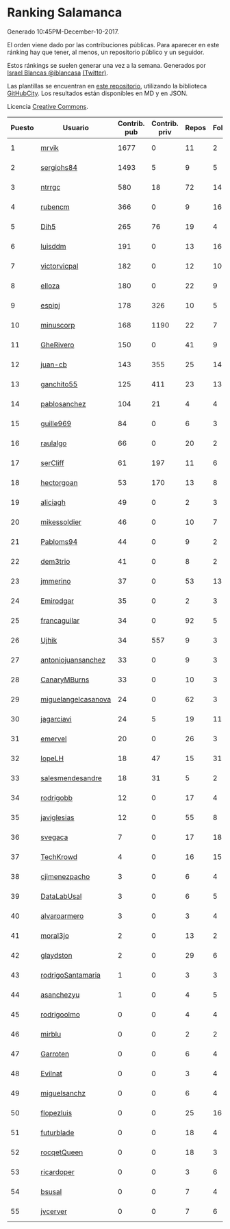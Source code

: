 # Ranking Salamanca

Generado 10:45PM-December-10-2017.

El orden viene dado por las contribuciones públicas. Para aparecer en este ránking hay que tener, al menos, un repositorio público y un seguidor.

Estos ránkings se suelen generar una vez a la semana. Generados por [Israel Blancas @iblancasa](https://github.com/iblancasa/) [(Twitter)](https://twitter.com/iblancasa).

Las plantillas se encuentran en [este repositorio](https://github.com/iblancasa/GH-Spanish-Ranking), utilizando la biblioteca [GitHubCity](https://github.com/iblancasa/GitHubCity). Los resultados están disponibles en MD y en JSON.

Licencia [Creative Commons](https://creativecommons.org/licenses/by/4.0/).

| Puesto   |  Usuario  | Contrib. pub | Contrib. priv |Repos| Followers | Desde |  Avatar  |
|----------|-----------|--------------|---------------|-----|-----------|-------|----------|
|1|[mrvik](https://github.com/mrvik)|1677|0|11|2|2016-04-23|![mrvik](https://avatars0.githubusercontent.com/u/18632536)|
|2|[sergiohs84](https://github.com/sergiohs84)|1493|5|9|5|2015-03-28|![sergiohs84](https://avatars2.githubusercontent.com/u/11694066)|
|3|[ntrrgc](https://github.com/ntrrgc)|580|18|72|14|2011-08-24|![ntrrgc](https://avatars3.githubusercontent.com/u/1002436)|
|4|[rubencm](https://github.com/rubencm)|366|0|9|16|2011-06-29|![rubencm](https://avatars2.githubusercontent.com/u/885208)|
|5|[Dih5](https://github.com/Dih5)|265|76|19|4|2015-04-22|![Dih5](https://avatars2.githubusercontent.com/u/12070738)|
|6|[luisddm](https://github.com/luisddm)|191|0|13|16|2012-12-06|![luisddm](https://avatars1.githubusercontent.com/u/2978951)|
|7|[victorvicpal](https://github.com/victorvicpal)|182|0|12|10|2014-12-02|![victorvicpal](https://avatars0.githubusercontent.com/u/10044742)|
|8|[elloza](https://github.com/elloza)|180|0|22|9|2015-02-24|![elloza](https://avatars2.githubusercontent.com/u/11179372)|
|9|[espipj](https://github.com/espipj)|178|326|10|5|2015-06-12|![espipj](https://avatars0.githubusercontent.com/u/12865914)|
|10|[minuscorp](https://github.com/minuscorp)|168|1190|22|7|2013-03-09|![minuscorp](https://avatars1.githubusercontent.com/u/3819883)|
|11|[GheRivero](https://github.com/GheRivero)|150|0|41|9|2010-04-17|![GheRivero](https://avatars1.githubusercontent.com/u/246245)|
|12|[juan-cb](https://github.com/juan-cb)|143|355|25|14|2012-12-01|![juan-cb](https://avatars3.githubusercontent.com/u/2938045)|
|13|[ganchito55](https://github.com/ganchito55)|125|411|23|13|2013-06-17|![ganchito55](https://avatars2.githubusercontent.com/u/4716972)|
|14|[pablosanchez](https://github.com/pablosanchez)|104|21|4|4|2015-11-08|![pablosanchez](https://avatars1.githubusercontent.com/u/15718615)|
|15|[guille969](https://github.com/guille969)|84|0|6|3|2015-11-14|![guille969](https://avatars2.githubusercontent.com/u/15845488)|
|16|[raulalgo](https://github.com/raulalgo)|66|0|20|2|2014-07-03|![raulalgo](https://avatars2.githubusercontent.com/u/8058228)|
|17|[serCliff](https://github.com/serCliff)|61|197|11|6|2015-07-27|![serCliff](https://avatars0.githubusercontent.com/u/13519478)|
|18|[hectorgoan](https://github.com/hectorgoan)|53|170|13|8|2013-08-12|![hectorgoan](https://avatars0.githubusercontent.com/u/5213294)|
|19|[aliciagh](https://github.com/aliciagh)|49|0|2|3|2012-01-12|![aliciagh](https://avatars2.githubusercontent.com/u/1325629)|
|20|[mikessoldier](https://github.com/mikessoldier)|46|0|10|7|2013-10-23|![mikessoldier](https://avatars3.githubusercontent.com/u/5755381)|
|21|[Pabloms94](https://github.com/Pabloms94)|44|0|9|2|2016-02-11|![Pabloms94](https://avatars1.githubusercontent.com/u/17175704)|
|22|[dem3trio](https://github.com/dem3trio)|41|0|8|2|2011-05-05|![dem3trio](https://avatars0.githubusercontent.com/u/770253)|
|23|[jmmerino](https://github.com/jmmerino)|37|0|53|13|2011-10-26|![jmmerino](https://avatars2.githubusercontent.com/u/1152640)|
|24|[Emirodgar](https://github.com/Emirodgar)|35|0|2|3|2013-04-30|![Emirodgar](https://avatars1.githubusercontent.com/u/4302127)|
|25|[francaguilar](https://github.com/francaguilar)|34|0|92|5|2015-03-19|![francaguilar](https://avatars3.githubusercontent.com/u/11558278)|
|26|[Ujhik](https://github.com/Ujhik)|34|557|9|3|2017-03-07|![Ujhik](https://avatars3.githubusercontent.com/u/26257128)|
|27|[antoniojuansanchez](https://github.com/antoniojuansanchez)|33|0|9|3|2013-10-01|![antoniojuansanchez](https://avatars0.githubusercontent.com/u/5586585)|
|28|[CanaryMBurns](https://github.com/CanaryMBurns)|33|0|10|3|2015-11-07|![CanaryMBurns](https://avatars0.githubusercontent.com/u/15707911)|
|29|[miguelangelcasanova](https://github.com/miguelangelcasanova)|24|0|62|3|2011-04-02|![miguelangelcasanova](https://avatars3.githubusercontent.com/u/705695)|
|30|[jagarciavi](https://github.com/jagarciavi)|24|5|19|11|2012-05-07|![jagarciavi](https://avatars0.githubusercontent.com/u/1713002)|
|31|[emervel](https://github.com/emervel)|20|0|26|3|2014-05-11|![emervel](https://avatars2.githubusercontent.com/u/7548274)|
|32|[lopeLH](https://github.com/lopeLH)|18|47|15|31|2014-04-29|![lopeLH](https://avatars1.githubusercontent.com/u/7440734)|
|33|[salesmendesandre](https://github.com/salesmendesandre)|18|31|5|2|2016-04-03|![salesmendesandre](https://avatars1.githubusercontent.com/u/18242653)|
|34|[rodrigobb](https://github.com/rodrigobb)|12|0|17|4|2012-04-12|![rodrigobb](https://avatars2.githubusercontent.com/u/1637465)|
|35|[javiglesias](https://github.com/javiglesias)|12|0|55|8|2014-10-06|![javiglesias](https://avatars3.githubusercontent.com/u/9042602)|
|36|[svegaca](https://github.com/svegaca)|7|0|17|18|2010-02-03|![svegaca](https://avatars0.githubusercontent.com/u/196002)|
|37|[TechKrowd](https://github.com/TechKrowd)|4|0|16|15|2015-10-10|![TechKrowd](https://avatars2.githubusercontent.com/u/15065592)|
|38|[cjimenezpacho](https://github.com/cjimenezpacho)|3|0|6|4|2012-09-26|![cjimenezpacho](https://avatars3.githubusercontent.com/u/2428271)|
|39|[DataLabUsal](https://github.com/DataLabUsal)|3|0|6|5|2016-05-18|![DataLabUsal](https://avatars0.githubusercontent.com/u/19425138)|
|40|[alvaroarmero](https://github.com/alvaroarmero)|3|0|3|4|2016-01-22|![alvaroarmero](https://avatars1.githubusercontent.com/u/16842883)|
|41|[moral3jo](https://github.com/moral3jo)|2|0|13|2|2010-12-15|![moral3jo](https://avatars1.githubusercontent.com/u/524380)|
|42|[glaydston](https://github.com/glaydston)|2|0|29|6|2012-08-11|![glaydston](https://avatars0.githubusercontent.com/u/2137309)|
|43|[rodrigoSantamaria](https://github.com/rodrigoSantamaria)|1|0|3|3|2012-04-02|![rodrigoSantamaria](https://avatars3.githubusercontent.com/u/1600691)|
|44|[asanchezyu](https://github.com/asanchezyu)|1|0|4|5|2014-05-13|![asanchezyu](https://avatars2.githubusercontent.com/u/7567924)|
|45|[rodrigoolmo](https://github.com/rodrigoolmo)|0|0|4|4|2011-04-09|![rodrigoolmo](https://avatars2.githubusercontent.com/u/719905)|
|46|[mirblu](https://github.com/mirblu)|0|0|2|2|2010-02-17|![mirblu](https://avatars0.githubusercontent.com/u/205173)|
|47|[Garroten](https://github.com/Garroten)|0|0|6|4|2008-05-04|![Garroten](https://avatars1.githubusercontent.com/u/9264)|
|48|[Evilnat](https://github.com/Evilnat)|0|0|3|4|2011-01-12|![Evilnat](https://avatars1.githubusercontent.com/u/560108)|
|49|[miguelsanchz](https://github.com/miguelsanchz)|0|0|6|4|2012-07-10|![miguelsanchz](https://avatars2.githubusercontent.com/u/1951141)|
|50|[flopezluis](https://github.com/flopezluis)|0|0|25|16|2010-11-01|![flopezluis](https://avatars0.githubusercontent.com/u/463135)|
|51|[futurblade](https://github.com/futurblade)|0|0|18|4|2012-10-03|![futurblade](https://avatars3.githubusercontent.com/u/2479273)|
|52|[rocqetQueen](https://github.com/rocqetQueen)|0|0|18|3|2013-10-17|![rocqetQueen](https://avatars1.githubusercontent.com/u/5708398)|
|53|[ricardoper](https://github.com/ricardoper)|0|0|3|6|2013-08-04|![ricardoper](https://avatars2.githubusercontent.com/u/5161172)|
|54|[bsusal](https://github.com/bsusal)|0|0|7|4|2014-02-26|![bsusal](https://avatars1.githubusercontent.com/u/6797598)|
|55|[jvcerver](https://github.com/jvcerver)|0|0|7|6|2013-10-22|![jvcerver](https://avatars3.githubusercontent.com/u/5751143)|
